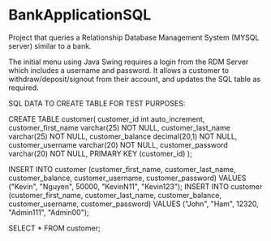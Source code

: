 # BankApplicationSQL

Project that queries a Relationship Database Management System (MYSQL server) similar to a bank.

The initial menu using Java Swing requires a login from the RDM Server which includes a username and password. 
It allows a customer to withdraw/deposit/signout from their account, and updates the SQL table as required.


SQL DATA TO CREATE TABLE FOR TEST PURPOSES:


CREATE TABLE customer(
customer_id int auto_increment,
customer_first_name varchar(25) NOT NULL,
customer_last_name varchar(25) NOT NULL,
customer_balance decimal(20,1) NOT NULL,
customer_username varchar(20) NOT NULL,
customer_password varchar(20) NOT NULL,
PRIMARY KEY (customer_id)
);

INSERT INTO customer (customer_first_name, customer_last_name, customer_balance, customer_username, customer_password) VALUES ("Kevin", "Nguyen", 50000, "KevinN11", "Kevin123");
INSERT INTO customer (customer_first_name, customer_last_name, customer_balance, customer_username, customer_password) VALUES ("John", "Ham", 12320, "Admin111", "Admin00");

SELECT * FROM customer;
